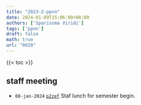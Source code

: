 ```yaml
---
title: "2023-2-ppnn"
date: 2024-01-09T15:06:00+08:00
authors: ['Sparisoma Viridi']
tags: ['ppnn']
draft: false
math: true
url: "0020"
---
```

{{< toc >}}


## staff meeting
+ `08-jan-2024` [`p2zef`](https://osf.io/p2zef) Staf lunch for semester begin.